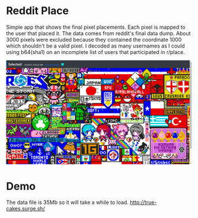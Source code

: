 # Reddit Place
Simple app that shows the final pixel placements. Each pixel is mapped
to the user that placed it. The data comes from reddit's final data
dump. About 3000 pixels were excluded because they contained the coordinate
1000 which shouldn't be a valid pixel. I decoded as many usernames as I
could using b64(sha1) on an incomplete list of users that participated
in r/place.

![GitHub Logo](https://raw.githubusercontent.com/caleblogan/reddit-place/master/dist/reddit-place-example.png)

# Demo
The data file is 35Mb so it will take a while to load.
http://true-cakes.surge.sh/
